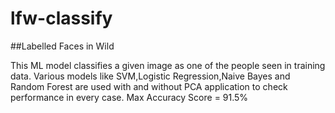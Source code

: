 # lfw-classify
##Labelled Faces in Wild

 This ML model classifies a given image as one of the people seen in training data.
 Various models like SVM,Logistic Regression,Naive Bayes and Random Forest are used with and without PCA application to check performance in every case.
 Max Accuracy Score = 91.5%
